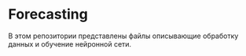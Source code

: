 # Forecasting
В этом репозитории представлены файлы описывающие обработку данных и обучение нейронной сети. 
